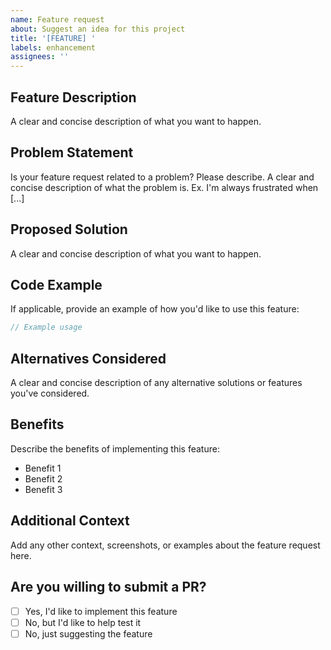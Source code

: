 ```yaml
---
name: Feature request
about: Suggest an idea for this project
title: '[FEATURE] '
labels: enhancement
assignees: ''
---
```


## Feature Description
A clear and concise description of what you want to happen.

## Problem Statement
Is your feature request related to a problem? Please describe.
A clear and concise description of what the problem is. Ex. I'm always frustrated when [...]

## Proposed Solution
A clear and concise description of what you want to happen.

## Code Example
If applicable, provide an example of how you'd like to use this feature:

```csharp
// Example usage
```

## Alternatives Considered
A clear and concise description of any alternative solutions or features you've considered.

## Benefits
Describe the benefits of implementing this feature:
- Benefit 1
- Benefit 2
- Benefit 3

## Additional Context
Add any other context, screenshots, or examples about the feature request here.

## Are you willing to submit a PR?
- [ ] Yes, I'd like to implement this feature
- [ ] No, but I'd like to help test it
- [ ] No, just suggesting the feature
